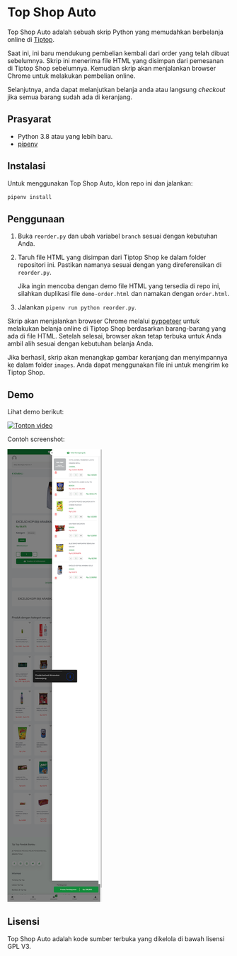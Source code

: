 # Top Shop Auto

Top Shop Auto adalah sebuah skrip Python yang memudahkan berbelanja online di [Tiptop](https://shop.tiptop.co.id).

Saat ini, ini baru mendukung pembelian kembali dari order yang telah dibuat
sebelumnya. Skrip ini menerima file HTML yang disimpan dari pemesanan di Tiptop
Shop sebelumnya. Kemudian skrip akan menjalankan browser Chrome untuk melakukan
pembelian online.

Selanjutnya, anda dapat melanjutkan belanja anda atau langsung _checkout_ jika
semua barang sudah ada di keranjang.

## Prasyarat

- Python 3.8 atau yang lebih baru.
- [pipenv](https://pipenv.pypa.io/en/latest/)

## Instalasi

Untuk menggunakan Top Shop Auto, klon repo ini dan jalankan:

```bash
pipenv install
```

## Penggunaan

1. Buka `reorder.py` dan ubah variabel `branch` sesuai dengan kebutuhan Anda.
2. Taruh file HTML yang disimpan dari Tiptop Shop ke dalam folder repositori ini.
   Pastikan namanya sesuai dengan yang direferensikan di `reorder.py`.

    Jika ingin mencoba dengan demo file HTML yang tersedia di repo ini, silahkan
    duplikasi file `demo-order.html` dan namakan dengan `order.html`.

3. Jalankan `pipenv run python reorder.py`.

Skrip akan menjalankan browser Chrome melalui [pyppeteer](https://github.com/pyppeteer/pyppeteer)
untuk melakukan belanja online di Tiptop Shop berdasarkan barang-barang yang ada
di file HTML. Setelah selesai, browser akan tetap terbuka untuk Anda ambil alih
sesuai dengan kebutuhan belanja Anda.

Jika berhasil, skrip akan menangkap gambar keranjang dan menyimpannya ke dalam
folder `images`. Anda dapat menggunakan file ini untuk mengirim ke Tiptop
Shop.

## Demo

Lihat demo berikut:

[![Tonton video](https://img.youtube.com/vi/WvL8K8uz2Nk/maxresdefault.jpg)](https://youtu.be/WvL8K8uz2Nk)

Contoh screenshot:

[![Cart screenshot](images/demo-tiptop_cart_202412271026-small.png)](images/demo-tiptop_cart_202412271026.png)

## Lisensi

Top Shop Auto adalah kode sumber terbuka yang dikelola di bawah lisensi GPL V3.
